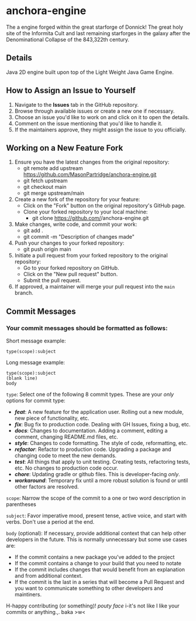 # anchora-engine

The a engine forged within the great starforge of Donnick! The great holy site of the Informita Cult and last remaining starforges in the galaxy after the Denominational Collapse of the 843,322th century.

## Details

Java 2D engine built upon top of the Light Weight Java Game Engine.

## How to Assign an Issue to Yourself

1. Navigate to the **Issues** tab in the GitHub repository.
2. Browse through available issues or create a new one if necessary.
3. Choose an issue you'd like to work on and click on it to open the details.
4. Comment on the issue mentioning that you'd like to handle it.
5. If the maintainers approve, they might assign the issue to you officially.

## Working on a New Feature Fork

1. Ensure you have the latest changes from the original repository:
    - git remote add upstream https://github.com/MasonPartridge/anchora-engine.git
    - git fetch upstream
    - git checkout main
    - git merge upstream/main
2. Create a new fork of the repository for your feature:
    - Click on the "Fork" button on the original repository's GitHub page.
    - Clone your forked repository to your local machine:
        - git clone https://github.com/<your-username>/anchora-engine.git
3. Make changes, write code, and commit your work:
    - git add .
    - git commit -m "Description of changes made"
4. Push your changes to your forked repository:
    - git push origin main
5. Initiate a pull request from your forked repository to the original repository:
    - Go to your forked repository on GitHub.
    - Click on the "New pull request" button.
    - Submit the pull request.
6. If approved, a maintainer will merge your pull request into the `main` branch.

## Commit Messages

### Your commit messages should be formatted as follows:

Short message example:

`type(scope):subject`

Long message example:
```
type(scope):subject
(blank line)
body
```

`type`: Select one of the following 8 commit types. These are your _only_ options for commit type:

- **_feat_**: A new feature for the application user. Rolling out a new module, new piece of functionality, etc.
- **_fix_**: Bug fix to production code. Dealing with GH Issues, fixing a bug, etc.
- **_docs_**: Changes to documentation. Adding a comment, editing a comment, changing README.md files, etc.
- **_style_**: Changes to code formatting. The style of code, reformatting, etc.
- **_refactor_**: Refactor to production code. Upgrading a package and changing code to meet the new demands.
- **_test_**: All things that apply to unit testing. Creating tests, refactoring tests, etc. No changes to production code occur.
- **_chore_**: Updating gradle or github files. This is developer-facing _only_.
- **_workaround_**: Temporary fix until a more robust solution is found or until other factors are resolved.

`scope`: Narrow the scope of the commit to a one or two word description in parentheses

`subject`: Favor imperative mood, present tense, active voice, and start with verbs. Don't use a period at the end.

`body` (optional): If necessary, provide additional context that can help other developers in the future. This is normally unnecessary but some use cases are:

- If the commit contains a new package you've added to the project
- If the commit contains a change to your build that you need to notate
- If the commit includes changes that would benefit from an explanation and from additional context.
- If the commit is the last in a series that will become a Pull Request and you want to communicate something to other developers and maintiners.

H-happy contributing (or something)! *pouty face* i-it's not like I like your commits
or anything.,. baka >w<

